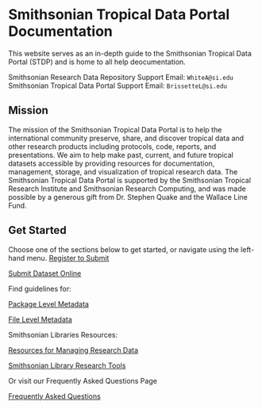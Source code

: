# Smithsonian Tropical Data Portal Documentation

This website serves as an in-depth guide to the Smithsonian Tropical Data Portal (STDP) and is home to all help deocumentation. 

Smithsonian Research Data Repository Support Email: `WhiteA@si.edu`
Smithsonian Tropical Data Portal Support Email: `BrissetteL@si.edu`

## Mission 
The mission of the Smithsonian Tropical Data Portal is to help the international community preserve, share, and discover tropical data and other research products including protocols, code, reports, and presentations. We aim to help make past, current, and future tropical datasets accessible by providing resources for documentation, management, storage, and visualization of tropical research data. The Smithsonian Tropical Data Portal is supported by the Smithsonian Tropical Research Institute and Smithsonian Research Computing, and was made possible by a generous gift from Dr. Stephen Quake and the Wallace Line Fund.

## Get Started

Choose one of the sections below to get started, or navigate using the left-hand menu.
<a href="/register_to_submit.md/" class="button" target="_blank" rel="noopener noreferrer">Register to Submit</a>

<a href="/submit_online/" class="button" target="_blank" rel="noopener noreferrer">Submit Dataset Online</a>

Find guidelines for:

<a href="/package_level_meta_reqs/" class="button" target="_blank" rel="noopener noreferrer">Package Level Metadata</a>

<a href="/file_level_metadata/" class="button" target="_blank" rel="noopener noreferrer">File Level Metadata</a>

Smithsonian Libraries Resources:

<a href="https://library.si.edu/research/manage-research-data" class="button" target="_blank" rel="noopener noreferrer">Resources for Managing Research Data</a>

<a href="https://library.si.edu/research" class="button" target="_blank" rel="noopener noreferrer">Smithsonian Library Research Tools</a>


Or visit our Frequently Asked Questions Page 

<a href="/faq/" class="button" target= "_blank" rel="nooperner noreferrer">Frequently Asked Questions</a>

<br><br>
<br><br>
<br><br>
<br><br>
<br><br>
<br><br>
<br><br>
